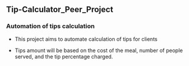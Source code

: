 ## Tip-Calculator_Peer_Project

### Automation of tips calculation

* This project aims to automate calculation of tips for clients

* Tips amount will be based on the cost of the meal, number of people served, and the tip percentage charged.
  
